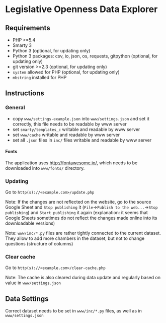 # Legislative Openness Data Explorer

## Requirements
- PHP >=5.4
- Smarty 3
- Python 3 (optional, for updating only)
- Python 3 packages: csv, io, json, os, requests, gitpython  (optional, for updating only)
- git version >=2.3 (optional, for updating only)
- `system` allowed for PHP (optional, for updating only)
- `mbstring` installed for PHP

## Instructions

### General
- copy `www/settings-example.json` into `www/settings.json` and set it correctly, this file needs to be readable by www server
- set `smarty/templates_c` writable and readable by www server
- set `www/cache` writable and readable by www server
- set all `.json` files in `inc/` files writable and readable by www server

#### Fonts
The application uses http://fontawesome.io/, which needs to be downloaded into `www/fonts/` directory.

### Updating
Go to `http(s)://<example.com>/update.php`

Note: If the changes are not reflected on the website, go to the source Google Sheet and `Stop publishing` it (`File`->`Publish to the web...`->`Stop publishing`) and `Start publishing` it again (explanation: it seems that Google Sheets sometimes do not reflect the changes made online into its downloadable versions)

Note: `www/inc/*.py` files are rather tightly connected to the current dataset. They allow to add more chambers in the dataset, but not to change questions (structure of columns)

### Clear cache
Go to `http(s)://<example.com>/clear-cache.php`

Note: The cache is also cleared during data update and regularly based on value in `www/settings.json`

## Data Settings
Correct dataset needs to be set in `www/inc/*.py` files, as well as in `www/settings.json`
